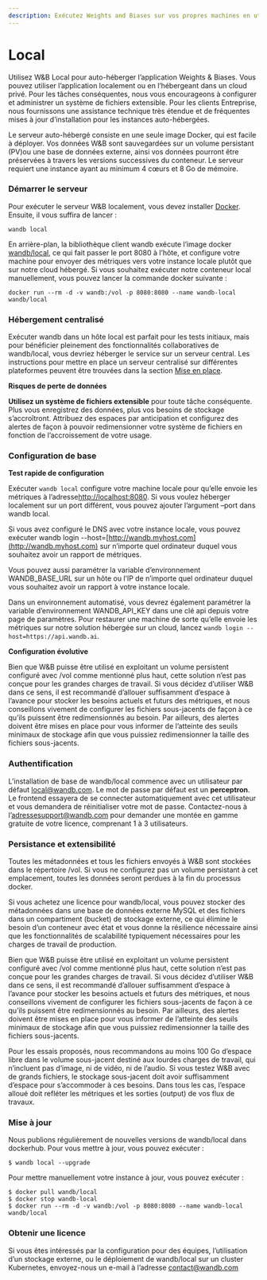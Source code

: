 ```yaml
---
description: Exécutez Weights and Biases sur vos propres machines en utilisant Docker
---
```


# Local

Utilisez W&B Local pour auto-héberger l’application Weights & Biases. Vous pouvez utiliser l’application localement ou en l’hébergeant dans un cloud privé. Pour les tâches conséquentes, nous vous encourageons à configurer et administrer un système de fichiers extensible. Pour les clients Entreprise, nous fournissons une assistance technique très étendue et de fréquentes mises à jour d’installation pour les instances auto-hébergées.

Le serveur auto-hébergé consiste en une seule image Docker, qui est facile à déployer. Vos données W&B sont sauvegardées sur un volume persistant \(PV\)ou une base de données externe, ainsi vos données pourront être préservées à travers les versions successives du conteneur. Le serveur requiert une instance ayant au minimum 4 cœurs et 8 Go de mémoire.

### Démarrer le serveur

Pour exécuter le serveur W&B localement, vous devez installer [Docker](https://www.docker.com/products/docker-desktop). Ensuite, il vous suffira de lancer :

```text
wandb local
```

En arrière-plan, la bibliothèque client wandb exécute l’image docker [wandb/local](https://hub.docker.com/repository/docker/wandb/local), ce qui fait passer le port 8080 à l’hôte, et configure votre machine pour envoyer des métriques vers votre instance locale plutôt que sur notre cloud hébergé. Si vous souhaitez exécuter notre conteneur local manuellement, vous pouvez lancer la commande docker suivante :

```text
docker run --rm -d -v wandb:/vol -p 8080:8080 --name wandb-local wandb/local
```

###  Hébergement centralisé

Exécuter wandb dans un hôte local est parfait pour les tests initiaux, mais pour bénéficier pleinement des fonctionnalités collaboratives de wandb/local, vous devriez héberger le service sur un serveur central. Les instructions pour mettre en place un serveur centralisé sur différentes plateformes peuvent être trouvées dans la section [Mise en place](https://docs.wandb.ai/v/fr/self-hosted/setup).

**Risques de perte de données**

**Utilisez un système de fichiers extensible** pour toute tâche conséquente. Plus vous enregistrez des données, plus vos besoins de stockage s’accroîtront. Attribuez des espaces par anticipation et configurez des alertes de façon à pouvoir redimensionner votre système de fichiers en fonction de l’accroissement de votre usage.

###  Configuration de base

**Test rapide de configuration**

Exécuter `wandb local` configure votre machine locale pour qu’elle envoie les métriques à l’adresse[http://localhost:8080](http://localhost:8080/). Si vous voulez héberger localement sur un port différent, vous pouvez ajouter l’argument –port dans wandb local.

Si vous avez configuré le DNS avec votre instance locale, vous pouvez exécuter wandb login --host=[http://wandb.myhost.com](http://wandb.myhost.com) sur n’importe quel ordinateur duquel vous souhaitez avoir un rapport de métriques.

Vous pouvez aussi paramétrer la variable d’environnement WANDB\_BASE\_URL sur un hôte ou l’IP de n’importe quel ordinateur duquel vous souhaitez avoir un rapport à votre instance locale.

Dans un environnement automatisé, vous devrez également paramétrer la variable d’environnement WANDB\_API\_KEY dans une clé api depuis votre page de paramètres. Pour restaurer une machine de sorte qu’elle envoie les métriques sur notre solution hébergée sur un cloud, lancez `wandb login --host=https://api.wandb.ai`.

**Configuration évolutive**

Bien que W&B puisse être utilisé en exploitant un volume persistent configuré avec /vol comme mentionné plus haut, cette solution n’est pas conçue pour les grandes charges de travail. Si vous décidez d’utiliser W&B dans ce sens, il est recommandé d’allouer suffisamment d’espace à l’avance pour stocker les besoins actuels et futurs des métriques, et nous conseillons vivement de configurer les fichiers sous-jacents de façon à ce qu’ils puissent être redimensionnés au besoin. Par ailleurs, des alertes doivent être mises en place pour vous informer de l’atteinte des seuils minimaux de stockage afin que vous puissiez redimensionner la taille des fichiers sous-jacents.

### Authentification

L’installation de base de wandb/local commence avec un utilisateur par défaut [local@wandb.com](mailto:local@wandb.com). Le mot de passe par défaut est un **perceptron**. Le frontend essayera de se connecter automatiquement avec cet utilisateur et vous demandera de réinitialiser votre mot de passe. Contactez-nous à l’adressesupport@wandb.com pour demander une montée en gamme gratuite de votre licence, comprenant 1 à 3 utilisateurs.

###  **Persistance et extensibilité**

Toutes les métadonnées et tous les fichiers envoyés à W&B sont stockées dans le répertoire /vol. Si vous ne configurez pas un volume persistant à cet emplacement, toutes les données seront perdues à la fin du processus docker.

Si vous achetez une licence pour wandb/local, vous pouvez stocker des métadonnées dans une base de données externe MySQL et des fichiers dans un compartiment \(bucket\) de stockage externe, ce qui élimine le besoin d’un conteneur avec état et vous donne la résilience nécessaire ainsi que les fonctionnalités de scalabilité typiquement nécessaires pour les charges de travail de production.

Bien que W&B puisse être utilisé en exploitant un volume persistent configuré avec /vol comme mentionné plus haut, cette solution n’est pas conçue pour les grandes charges de travail. Si vous décidez d’utiliser W&B dans ce sens, il est recommandé d’allouer suffisamment d’espace à l’avance pour stocker les besoins actuels et futurs des métriques, et nous conseillons vivement de configurer les fichiers sous-jacents de façon à ce qu’ils puissent être redimensionnés au besoin. Par ailleurs, des alertes doivent être mises en place pour vous informer de l’atteinte des seuils minimaux de stockage afin que vous puissiez redimensionner la taille des fichiers sous-jacents.

Pour les essais proposés, nous recommandons au moins 100 Go d’espace libre dans le volume sous-jacent destiné aux lourdes charges de travail, qui n’incluent pas d’image, ni de vidéo, ni de l’audio. Si vous testez W&B avec de grands fichiers, le stockage sous-jacent doit avoir suffisamment d’espace pour s’accommoder à ces besoins. Dans tous les cas, l’espace alloué doit refléter les métriques et les sorties \(output\) de vos flux de travaux.

### **Mise à jour**

Nous publions régulièrement de nouvelles versions de wandb/local dans dockerhub. Pour vous mettre à jour, vous pouvez exécuter :

```text
$ wandb local --upgrade
```

Pour mettre manuellement votre instance à jour, vous pouvez exécuter :

```text
$ docker pull wandb/local
$ docker stop wandb-local
$ docker run --rm -d -v wandb:/vol -p 8080:8080 --name wandb-local wandb/local
```

###  Obtenir une licence

Si vous êtes intéressés par la configuration pour des équipes, l’utilisation d’un stockage externe, ou le déploiement de wandb/local sur un cluster Kubernetes, envoyez-nous un e-mail à l’adresse [contact@wandb.com](mailto:contact@wandb.com)

